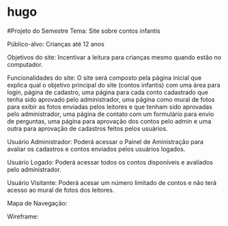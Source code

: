 # hugo
#Projeto do Semestre
Tema: Site sobre contos infantis

Público-alvo: Crianças até 12 anos

Objetivos do site: Incentivar a leitura para crianças mesmo quando estão no computador.

Funcionalidades do site: O site será composto pela página inicial que explica qual o objetivo principal do site (contos infantis) com uma área para login,
página de cadastro, uma página para cada conto cadastrado que tenha sido aprovado pelo administrador, uma página como mural de fotos para exibir as fotos enviadas
pelos leitores e que tenham sido aprovadas pelo administrador, uma página de contato com um formulário para envio de perguntas, uma página para aprovação dos contos 
pelo admin e uma outra para aprovação de cadastros feitos pelos usuários.

Usuário Administrador: Poderá acessar o Painel de Aministração para avaliar os cadastros e contos enviados pelos usuários logados.

Usuário Logado: Poderá acessar todos os contos disponíveis e avaliados pelo administrador.

Usuário Visitante: Poderá acesar um número limitado de contos e não terá acesso ao mural de fotos dos leitores.

Mapa de Navegação: 

Wireframe:

